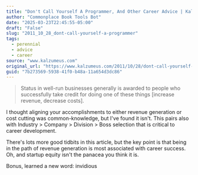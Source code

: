 ```yaml
---
title: "Don't Call Yourself A Programmer, And Other Career Advice | Kalzumeus Software"
author: "Commonplace Book Tools Bot"
date: "2025-03-23T22:45:55-05:00"
draft: "False"
slug: "2011_10_28_dont-call-yourself-a-programmer"
tags:
  - perennial
  - advice
  - career
source: "www.kalzumeus.com"
original_url: "https://www.kalzumeus.com/2011/10/28/dont-call-yourself-a-programmer/"
guid: "7b273569-5938-41f0-b48a-11a654d3dc86"
---
```


> Status in well-run businesses generally is awarded to people who successfully take credit for doing one of these things [increase revenue, decrease costs].

I thought aligning your accomplishments to either revenue generation or cost cutting was common-knowledge, but I've found it isn't. This pairs also with Industry > Company > Division > Boss selection that is critical to career development. 

There's lots more good tidbits in this article, but the key point is that being in the path of revenue generation is most associated with career success. Oh, and startup equity isn't the panacea you think it is.

Bonus, learned a new word: invidious